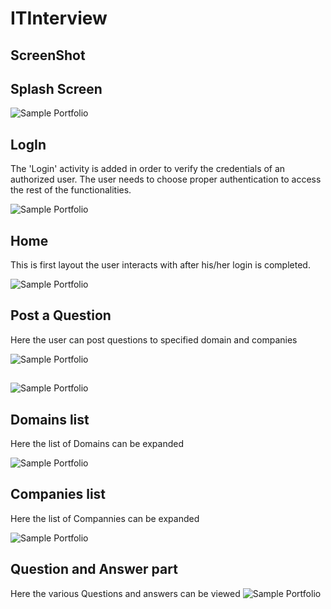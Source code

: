 # ITInterview

## ScreenShot

## Splash Screen
 ![Sample Portfolio](https://github.com/Arpanjparasar/ITInterview/blob/master/Screenshots/Screenshot_20181120-103310_portrait.png)

## LogIn
The 'Login' activity is added in order to verify the credentials of an authorized user. The user needs to choose proper
authentication to access the rest of the functionalities.

 ![Sample Portfolio](https://github.com/Arpanjparasar/ITInterview/blob/master/Screenshots/Screenshot_20181120-104709_portrait.png)



## Home
 This is first layout the user interacts with after his/her login is completed.
 
 ![Sample Portfolio](https://github.com/Arpanjparasar/ITInterview/blob/master/Screenshots/Screenshot_20181120-103317_portrait.png)


## Post a Question
Here the user can post questions to specified domain and companies

 ![Sample Portfolio](https://github.com/Arpanjparasar/ITInterview/blob/master/Screenshots/Screenshot_20181120-103401_portrait.png)
 
 
 ##
![Sample Portfolio](https://github.com/Arpanjparasar/ITInterview/blob/master/Screenshots/screenshot%201.png)
 ## Domains list
Here the list of Domains can be expanded

 ![Sample Portfolio](https://github.com/Arpanjparasar/ITInterview/blob/master/Screenshots/Screenshot_20181120-103414_portrait.png)
 
  ## Companies list
Here the list of Compannies can be expanded

 ![Sample Portfolio](https://github.com/Arpanjparasar/ITInterview/blob/master/Screenshots/Screenshot_20181120-103431_portrait.png)


  ## Question and Answer part
Here the various Questions and answers can be viewed
 ![Sample Portfolio](https://github.com/Arpanjparasar/ITInterview/blob/master/Screenshots/Screenshot_20181120-103438_portrait.png)

